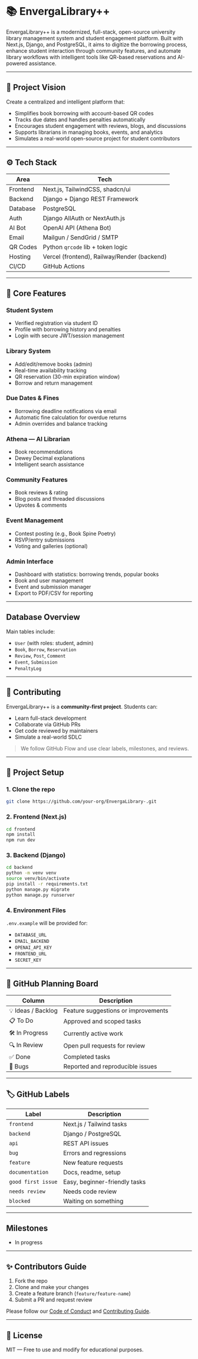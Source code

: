 
# 📚 EnvergaLibrary++

EnvergaLibrary++ is a modernized, full-stack, open-source university library management system and student engagement platform. Built with Next.js, Django, and PostgreSQL, it aims to digitize the borrowing process, enhance student interaction through community features, and automate library workflows with intelligent tools like QR-based reservations and AI-powered assistance.

---

## 🎯 Project Vision

Create a centralized and intelligent platform that:
- Simplifies book borrowing with account-based QR codes
- Tracks due dates and handles penalties automatically
- Encourages student engagement with reviews, blogs, and discussions
- Supports librarians in managing books, events, and analytics
- Simulates a real-world open-source project for student contributors

---

## ⚙️ Tech Stack

| Area       | Tech                          |
|------------|-------------------------------|
| Frontend   | Next.js, TailwindCSS, shadcn/ui |
| Backend    | Django + Django REST Framework |
| Database   | PostgreSQL                    |
| Auth       | Django AllAuth or NextAuth.js |
| AI Bot     | OpenAI API (Athena Bot)       |
| Email      | Mailgun / SendGrid / SMTP     |
| QR Codes   | Python `qrcode` lib + token logic |
| Hosting    | Vercel (frontend), Railway/Render (backend) |
| CI/CD      | GitHub Actions                |

---

## 📌 Core Features

### Student System
- Verified registration via student ID
- Profile with borrowing history and penalties
- Login with secure JWT/session management

### Library System
- Add/edit/remove books (admin)
- Real-time availability tracking
- QR reservation (30-min expiration window)
- Borrow and return management

### Due Dates & Fines
- Borrowing deadline notifications via email
- Automatic fine calculation for overdue returns
- Admin overrides and balance tracking

### Athena — AI Librarian
- Book recommendations
- Dewey Decimal explanations
- Intelligent search assistance

### Community Features
- Book reviews & rating
- Blog posts and threaded discussions
- Upvotes & comments

### Event Management
- Contest posting (e.g., Book Spine Poetry)
- RSVP/entry submissions
- Voting and galleries (optional)

### Admin Interface
- Dashboard with statistics: borrowing trends, popular books
- Book and user management
- Event and submission manager
- Export to PDF/CSV for reporting

---

## Database Overview

Main tables include:
- `User` (with roles: student, admin)
- `Book`, `Borrow`, `Reservation`
- `Review`, `Post`, `Comment`
- `Event`, `Submission`
- `PenaltyLog`

---

## 👥 Contributing

EnvergaLibrary++ is a **community-first project**. Students can:
- Learn full-stack development
- Collaborate via GitHub PRs
- Get code reviewed by maintainers
- Simulate a real-world SDLC

> We follow GitHub Flow and use clear labels, milestones, and reviews.

---

## 🧭 Project Setup

### 1. Clone the repo

```bash
git clone https://github.com/your-org/EnvergaLibrary-.git
```

### 2. Frontend (Next.js)

```bash
cd frontend
npm install
npm run dev
```

### 3. Backend (Django)

```bash
cd backend
python -m venv venv
source venv/bin/activate
pip install -r requirements.txt
python manage.py migrate
python manage.py runserver
```

### 4. Environment Files

`.env.example` will be provided for:
- `DATABASE_URL`
- `EMAIL_BACKEND`
- `OPENAI_API_KEY`
- `FRONTEND_URL`
- `SECRET_KEY`

---

## 📌 GitHub Planning Board

| Column             | Description |
|--------------------|-------------|
| 💡 Ideas / Backlog | Feature suggestions or improvements |
| 📋 To Do           | Approved and scoped tasks |
| 🛠 In Progress     | Currently active work |
| 🔍 In Review       | Open pull requests for review |
| ✅ Done            | Completed tasks |
| 🐞 Bugs            | Reported and reproducible issues |

---

## 🏷 GitHub Labels

| Label          | Description |
|----------------|-------------|
| `frontend`     | Next.js / Tailwind tasks |
| `backend`      | Django / PostgreSQL |
| `api`          | REST API issues |
| `bug`          | Errors and regressions |
| `feature`      | New feature requests |
| `documentation`| Docs, readme, setup |
| `good first issue` | Easy, beginner-friendly tasks |
| `needs review` | Needs code review |
| `blocked`      | Waiting on something |

---

## Milestones

- In progress
---

## ✨ Contributors Guide

1. Fork the repo
2. Clone and make your changes
3. Create a feature branch (`feature/feature-name`)
4. Submit a PR and request review

Please follow our [Code of Conduct](./CODE_OF_CONDUCT.md) and [Contributing Guide](./CONTRIBUTING.md).

---

## 📜 License

MIT — Free to use and modify for educational purposes.